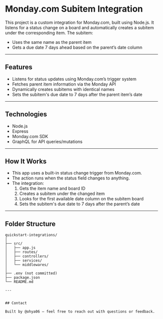 # Monday.com Subitem Integration

This project is a custom integration for Monday.com, built using Node.js. It listens for a status change on a board and automatically creates a subitem under the corresponding item. The subitem:

- Uses the same name as the parent item
- Gets a due date 7 days ahead based on the parent’s date column

---

## Features

- Listens for status updates using Monday.com’s trigger system
- Fetches parent item information via the Monday API
- Dynamically creates subitems with identical names
- Sets the subitem's due date to 7 days after the parent item’s date

---

## Technologies

- Node.js
- Express
- Monday.com SDK
- GraphQL for API queries/mutations

---


## How It Works

- This app uses a built-in status change trigger from Monday.com.
- The action runs when the status field changes to anything.
- The integration:
  1. Gets the item name and board ID
  2. Creates a subitem under the changed item
  3. Looks for the first available date column on the subitem board
  4. Sets the subitem's due date to 7 days after the parent’s date

---

## Folder Structure

```text
quickstart-integrations/
│
├── src/
│   ├── app.js
│   ├── routes/
│   ├── controllers/
│   ├── services/
│   └── middlewares/
│
├── .env (not committed)
├── package.json
└── README.md

---


## Contact

Built by @ohya06 – feel free to reach out with questions or feedback.
